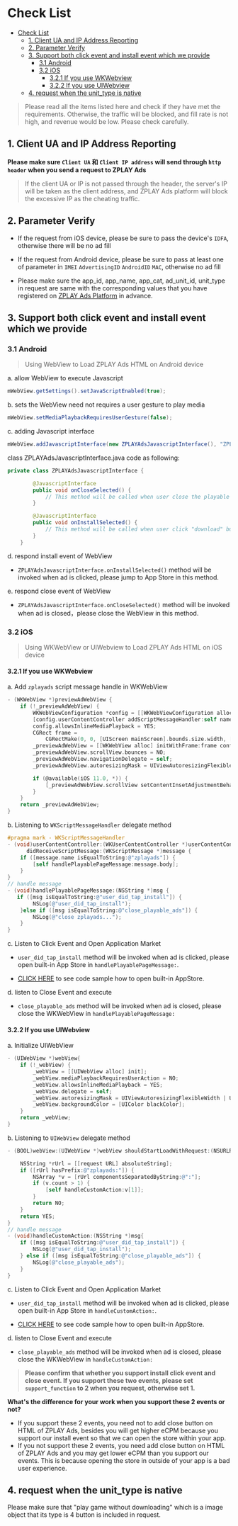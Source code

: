 # Check List

- [Check List](#check-list)
  - [1. Client UA and IP Address Reporting](#1-client-ua-and-ip-address-reporting)
  - [2. Parameter Verify](#2-parameter-verify)
  - [3. Support both click event and install event which we provide](#3-support-both-click-event-and-install-event-which-we-provide)
    - [3.1 Android](#31-android)
    - [3.2 iOS](#32-ios)
      - [3.2.1 If you use WKWebview](#321-if-you-use-wkwebview)
      - [3.2.2 If you use UIWebview](#322-if-you-use-uiwebview)
  - [4. request when the unit_type is native](#4-request-when-the-unittype-is-native)

> Please read all the items listed here and check if they have met the requirements. Otherwise, the traffic will be blocked, and fill rate is not high, and revenue would be low. Please check carefully.

## 1. Client UA and IP Address Reporting

**Please make sure `Client UA` 和 `Client IP address` will send through `http header` when you send a request to ZPLAY Ads**

> If the client UA or IP is not passed through the header, the server's IP will be taken as the client address, and ZPLAY Ads platform will block the excessive IP as the cheating traffic.

## 2. Parameter Verify

- If the request from iOS device, please be sure to pass the device's `IDFA`, otherwise there will be no ad fill

- If the request from Android device, please be sure to pass at least one of parameter in `IMEI` `AdvertisingID` `AndroidID` `MAC`, otherwise no ad fill

- Please make sure the app_id, app_name, app_cat, ad_unit_id, unit_type in request are same with the corresponding values that you have registered on [ZPLAY Ads Platform](https://wwww.zplayads.com) in advance.

## 3. Support both click event and install event which we provide

### 3.1 Android

>Using WebView to Load ZPLAY Ads HTML on Android device

a. allow WebView to execute Javascript

```java
mWebView.getSettings().setJavaScriptEnabled(true);
```

b. sets the WebView need not requires a user gesture to play media

```java
mWebView.setMediaPlaybackRequiresUserGesture(false);
```

c. adding Javascript interface

```java
mWebView.addJavascriptInterface(new ZPLAYAdsJavascriptInterface(), "ZPLAYAds");
```

class ZPLAYAdsJavascriptInterface.java code as following:

```java
private class ZPLAYAdsJavascriptInterface {

        @JavascriptInterface
        public void onCloseSelected() {
            // This method will be called when user close the playable ad, you can handle ad close event in this method
        }

        @JavascriptInterface
        public void onInstallSelected() {
            // This method will be called when user click "download" button, you can handle app install event in this method
        }
    }
```

d. respond install event of WebView

- `ZPLAYAdsJavascriptInterface.onInstallSelected()` method will be invoked when ad is clicked, please jump to App Store in this method.

e. respond close event of WebView

- `ZPLAYAdsJavascriptInterface.onCloseSelected()` method will be invoked when ad is closed，please close the WebView in this method.

### 3.2 iOS

> Using WKWebView or UIWebview to Load ZPLAY Ads HTML on iOS device

#### 3.2.1 If you use WKWebview

a. Add `zplayads` script message handle in WKWebView

```objective-c
- (WKWebView *)previewAdWebView {
    if (!_previewAdWebView) {
        WKWebViewConfiguration *config = [[WKWebViewConfiguration alloc] init];
        [config.userContentController addScriptMessageHandler:self name:@"zplayads"];
        config.allowsInlineMediaPlayback = YES;
        CGRect frame =
            CGRectMake(0, 0, [UIScreen mainScreen].bounds.size.width, [UIScreen mainScreen].bounds.size.height);
        _previewAdWebView = [[WKWebView alloc] initWithFrame:frame configuration:config];
        _previewAdWebView.scrollView.bounces = NO;
        _previewAdWebView.navigationDelegate = self;
        _previewAdWebView.autoresizingMask = UIViewAutoresizingFlexibleWidth | UIViewAutoresizingFlexibleHeight;

        if (@available(iOS 11.0, *)) {
            [_previewAdWebView.scrollView setContentInsetAdjustmentBehavior:UIScrollViewContentInsetAdjustmentNever];
        }
    }
    return _previewAdWebView;
}
```

b. Listening to `WKScriptMessageHandler` delegate method

```objective-c
#pragma mark - WKScriptMessageHandler
- (void)userContentController:(WKUserContentController *)userContentController
      didReceiveScriptMessage:(WKScriptMessage *)message {
    if ([message.name isEqualToString:@"zplayads"]) {
        [self handlePlayablePageMessage:message.body];
    }
}
// handle message
- (void)handlePlayablePageMessage:(NSString *)msg {
   if ([msg isEqualToString:@"user_did_tap_install"]) {
        NSLog(@"user_did_tap_install");
    }else if ([msg isEqualToString:@"close_playable_ads"]) {
        NSLog(@"close zplayads...");
    }
}
```

c. Listen to Click Event and Open Application Market

- `user_did_tap_install` method will be invoked when ad is clicked, please open built-in App Store in `handlePlayablePageMessage:`.

- [CLICK HERE](AppStore) to see code sample how to open built-in AppStore.

d. listen to Close Event and execute

- `close_playable_ads` method will be invoked when ad is closed, please close the WKWebView in `handlePlayablePageMessage:`

#### 3.2.2 If you use UIWebview

a. Initialize UIWebView

```objective-c
- (UIWebView *)webView{
    if (!_webView) {
        _webView = [[UIWebView alloc] init];
        _webView.mediaPlaybackRequiresUserAction = NO;
        _webView.allowsInlineMediaPlayback = YES;
        _webView.delegate = self;
        _webView.autoresizingMask = UIViewAutoresizingFlexibleWidth | UIViewAutoresizingFlexibleHeight;
        _webView.backgroundColor = [UIColor blackColor];
    }
    return _webView;
}
```

b. Listening to `UIWebView` delegate method

```objective-c
- (BOOL)webView:(UIWebView *)webView shouldStartLoadWithRequest:(NSURLRequest *)request navigationType:(UIWebViewNavigationType)navigationType{

    NSString *rUrl = [[request URL] absoluteString];
    if ([rUrl hasPrefix:@"zplayads:"]) {
        NSArray *v = [rUrl componentsSeparatedByString:@":"];
        if (v.count > 1) {
            [self handleCustomAction:v[1]];
        }
        return NO;
    }
    return YES;
}
// handle message
- (void)handleCustomAction:(NSString *)msg{
    if ([msg isEqualToString:@"user_did_tap_install"]) {
        NSLog(@"user_did_tap_install");
    } else if ([msg isEqualToString:@"close_playable_ads"]) {
        NSLog(@"close_playable_ads");
    }
}
```

c. Listen to Click Event and Open Application Market

- `user_did_tap_install` method will be invoked when ad is clicked, please open built-in App Store in `handleCustomAction:`.

- [CLICK HERE](AppStore) to see code sample how to open built-in AppStore.

d. listen to Close Event and execute

- `close_playable_ads` method will be invoked when ad is closed, please close the WKWebView in `handleCustomAction:`

> **Please confirm that whether you support install click event and close event. If you support these two events, please set `support_function` to 2 when you request, otherwise set 1.**

**What's the difference for your work when you support these 2 events or not?**

- If you support these 2 events, you need not to add close button on HTML of ZPLAY Ads, besides you will get higher eCPM because you support our install event so that we can open the store within your app.
- If you not support these 2 events, you need add close button on HTML of ZPLAY Ads and you may get lower eCPM than you support our events. This is because opening the store in outside of your app is a bad user experience.

## 4. request when the unit_type is native

Please make sure that "play game without downloading" which is a image object that its type is 4 button is included in request.
